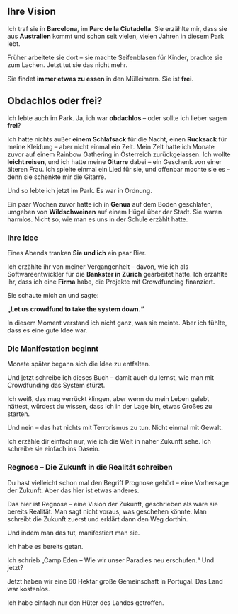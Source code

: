 ## Ihre Vision

Ich traf sie in **Barcelona**, im **Parc de la Ciutadella**.
Sie erzählte mir, dass sie aus **Australien** kommt und schon seit vielen, vielen Jahren in diesem Park lebt.

Früher arbeitete sie dort – sie machte Seifenblasen für Kinder, brachte sie zum Lachen.
Jetzt tut sie das nicht mehr.

Sie findet **immer etwas zu essen** in den Mülleimern.
Sie ist **frei**.

## Obdachlos oder frei?

Ich lebte auch im Park.
Ja, ich war **obdachlos** – oder sollte ich lieber sagen **frei**?

Ich hatte nichts außer **einem Schlafsack** für die Nacht, einen **Rucksack** für meine Kleidung – aber nicht einmal ein Zelt.
Mein Zelt hatte ich Monate zuvor auf einem Rainbow Gathering in Österreich zurückgelassen.
Ich wollte **leicht reisen**, und ich hatte meine **Gitarre** dabei – ein Geschenk von einer älteren Frau.
Ich spielte einmal ein Lied für sie, und offenbar mochte sie es – denn sie schenkte mir die Gitarre.

Und so lebte ich jetzt im Park.
Es war in Ordnung.

Ein paar Wochen zuvor hatte ich in **Genua** auf dem Boden geschlafen, umgeben von **Wildschweinen** auf einem Hügel über der Stadt.
Sie waren harmlos.
Nicht so, wie man es uns in der Schule erzählt hatte.

### Ihre Idee

Eines Abends tranken **Sie und ich** ein paar Bier.

Ich erzählte ihr von meiner Vergangenheit – davon, wie ich als Softwareentwickler für die **Bankster in Zürich** gearbeitet hatte.
Ich erzählte ihr, dass ich eine **Firma** habe, die Projekte mit Crowdfunding finanziert.

Sie schaute mich an und sagte:

**„Let us crowdfund to take the system down.“**

In diesem Moment verstand ich nicht ganz, was sie meinte.
Aber ich fühlte, dass es eine gute Idee war.

### Die Manifestation beginnt

Monate später begann sich die Idee zu entfalten.

Und jetzt schreibe ich dieses Buch – damit auch du lernst, wie man mit Crowdfunding das System stürzt.

Ich weiß, das mag verrückt klingen, aber wenn du mein Leben gelebt hättest, würdest du wissen, dass ich in der Lage bin, etwas Großes zu starten.

Und nein – das hat nichts mit Terrorismus zu tun.
Nicht einmal mit Gewalt.

Ich erzähle dir einfach nur, wie ich die Welt in naher Zukunft sehe.
Ich schreibe sie einfach ins Dasein.

### Regnose – Die Zukunft in die Realität schreiben

Du hast vielleicht schon mal den Begriff Prognose gehört – eine Vorhersage der Zukunft.
Aber das hier ist etwas anderes.

Das hier ist Regnose – eine Vision der Zukunft, geschrieben als wäre sie bereits Realität.
Man sagt nicht voraus, was geschehen könnte.
Man schreibt die Zukunft zuerst und erklärt dann den Weg dorthin.

Und indem man das tut, manifestiert man sie.

Ich habe es bereits getan.

Ich schrieb „Camp Eden – Wie wir unser Paradies neu erschufen.“
Und jetzt?

Jetzt haben wir eine 60 Hektar große Gemeinschaft in Portugal.
Das Land war kostenlos.

Ich habe einfach nur den Hüter des Landes getroffen.
